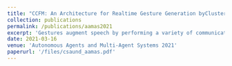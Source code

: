 ```yaml
---
title: "CCFM: An Architecture for Realtime Gesture Generation byClustering Gestures by Communicative Function and Motion"
collection: publications
permalink: /publications/aamas2021
excerpt: 'Gestures augment speech by performing a variety of communicative functions in humans and virtual agents, and are often related to speech by complex semantic, rhetorical, prosodic, and affective elements. In this paper we briefly present an architecture for humanlike gesturing in virtual agents that is designed to realize complex speech-to-gesture mappings by exploiting existing machine-learning based parsing tools and techniques to extract these functional elements from speech. We then deeply explore the rhetorical branch of this architecture, objectively assessing specifically whether existing rhetorical parsing techniques can classify gestures into classes with distinct movement properties. To do this, we take a corpus of spontaneously generated gestures and correlate their movement to co-speech utterances. We cluster gestures based on their rhetorical properties, and then by their movement.Our objective analysis suggests that some rhetorical structures are identifiable by our movement features while others require further exploration. We explore possibilities behind these findings and propose future experiments that may further reveal nuances of the richness of the mapping between speech and motion. This work builds towards a real-time gesture generator which performs gestures that effectively convey rich communicative functions.'
date: 2021-03-16
venue: 'Autonomous Agents and Multi-Agent Systems 2021'
paperurl: '/files/csaund_aamas.pdf'
---
```

